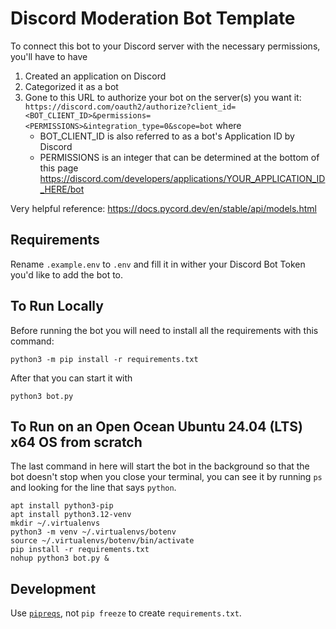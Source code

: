 # Discord Moderation Bot Template

To connect this bot to your Discord server with the necessary permissions, you'll have to have 
1. Created an application on Discord
2. Categorized it as a bot
3. Gone to this URL to authorize your bot on the server(s) you want it: `https://discord.com/oauth2/authorize?client_id=<BOT_CLIENT_ID>&permissions=<PERMISSIONS>&integration_type=0&scope=bot` where
   - BOT_CLIENT_ID is also referred to as a bot's Application ID by Discord
   - PERMISSIONS is an integer that can be determined at the bottom of this page https://discord.com/developers/applications/YOUR_APPLICATION_ID_HERE/bot

Very helpful reference: https://docs.pycord.dev/en/stable/api/models.html

## Requirements
Rename `.example.env` to `.env` and fill it in wither your Discord Bot Token you'd like to add the bot to.

## To Run Locally
Before running the bot you will need to install all the requirements with this command:

```
python3 -m pip install -r requirements.txt
```

After that you can start it with

```
python3 bot.py
```

## To Run on an Open Ocean Ubuntu 24.04 (LTS) x64 OS from scratch

The last command in here will start the bot in the background so that the bot doesn't stop when you close your terminal, you can see it by running `ps` and looking for the line that says `python`.
```
apt install python3-pip
apt install python3.12-venv
mkdir ~/.virtualenvs
python3 -m venv ~/.virtualenvs/botenv
source ~/.virtualenvs/botenv/bin/activate
pip install -r requirements.txt
nohup python3 bot.py &
```

## Development

Use [`pipreqs`](https://builtin.com/software-engineering-perspectives/pip-freeze), not `pip freeze` to create `requirements.txt`.